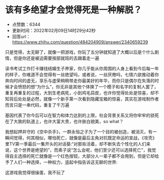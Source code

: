 # 该有多绝望才会觉得死是一种解脱？
- 点赞数：6344
- 更新时间：2022年02月09日14时29分42秒
- 回答url：https://www.zhihu.com/question/484204909/answer/2340659239
<body>
 <p data-pid="u5bkTG8H">只是觉得，太无聊了，就像一把游戏，你玩了五分钟就知道了大概以后是个什么剧情，但是你还是被迫需要按部就班的去跟着走一遍</p>
 <p data-pid="NXru8sna">读书考试工作打卡赚钱结婚生子养家，你几乎能从你周围的人身上看到今后每一年的样子，你难道不会觉得有一丝绝望吗，或者说，一丝厌倦吗，七情六欲推动着你奔向时间的虚无，享乐与虚荣稍稍带走你最美好的年华，而你只是偶尔在失落的时候才会愤怒的想“为什么”，你无非是其他个体换了一个模子和名字的复制人罢了，重复再重复的过程，大到生老病死，小到鸡毛蒜皮，也许你觉得处处是惊喜，却不知背后处处是必然，就像一个新手第一次看到隐藏宝箱的惊喜，其实在游戏制作者而言只是一串代码，重复了千万遍</p>
 <p data-pid="UK2mD8fP">基因代表了你今后可以在智力和体力达到的上限，社会背景关系又将你牢牢的锁死在了大致的轨道上，也许大富大贵，也许肤白貌美，so what？</p>
 <p data-pid="Aii16yBd">我想起押井守的《空中杀手》，一群永恒之子为了一个目的被创造，被消灭，有一瞬间觉得，何其相似，哪怕死亡，就像是最后主角对抗既定命运的宣战，《攻壳》里TV第一季最后一集开头的对话葵:“对那些活着，却不断失去个性化的人们来说，这个世界是绝望的”，而素子说“怎么会呢，他们至少还可以选择死亡”，我觉得自主选择的死亡就像是一个红色按钮，大部分人一辈子都不会用到，但是它却给予了人们一种选择，一种权力，竖起中指告诉这无聊的世界:</p>
 <p data-pid="MhuKwNMZ">这游戏我觉得很操蛋，我不玩了</p>
 <p></p>
</body>
